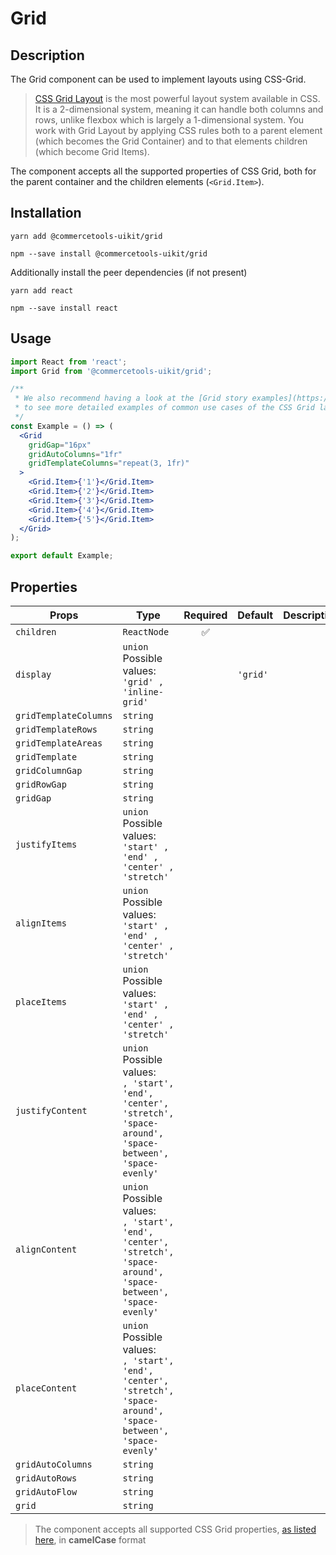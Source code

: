 <!-- THIS IS AN AUTOGENERATED FILE. DO NOT EDIT THIS FILE DIRECTLY. -->
<!-- This file is created by the `yarn generate-readme` script. -->

# Grid

## Description

The Grid component can be used to implement layouts using CSS-Grid.

> [CSS Grid Layout](https://css-tricks.com/snippets/css/complete-guide-grid) is the most powerful layout system available in CSS. It is a 2-dimensional system, meaning it can handle both columns and rows, unlike flexbox which is largely a 1-dimensional system. You work with Grid Layout by applying CSS rules both to a parent element (which becomes the Grid Container) and to that elements children (which become Grid Items).

The component accepts all the supported properties of CSS Grid, both for the parent container and the children elements (`<Grid.Item>`).

## Installation

```
yarn add @commercetools-uikit/grid
```

```
npm --save install @commercetools-uikit/grid
```

Additionally install the peer dependencies (if not present)

```
yarn add react
```

```
npm --save install react
```

## Usage

```jsx
import React from 'react';
import Grid from '@commercetools-uikit/grid';

/**
 * We also recommend having a look at the [Grid story examples](https://uikit.commercetools.com/?path=/story/examples-components-grid--with-fixed-columns)
 * to see more detailed examples of common use cases of the CSS Grid layout.
 */
const Example = () => (
  <Grid
    gridGap="16px"
    gridAutoColumns="1fr"
    gridTemplateColumns="repeat(3, 1fr)"
  >
    <Grid.Item>{'1'}</Grid.Item>
    <Grid.Item>{'2'}</Grid.Item>
    <Grid.Item>{'3'}</Grid.Item>
    <Grid.Item>{'4'}</Grid.Item>
    <Grid.Item>{'5'}</Grid.Item>
  </Grid>
);

export default Example;
```

## Properties

| Props                 | Type                                                                                                                      | Required | Default  | Description |
| --------------------- | ------------------------------------------------------------------------------------------------------------------------- | :------: | -------- | ----------- |
| `children`            | `ReactNode`                                                                                                               |    ✅    |          |             |
| `display`             | `union`<br/>Possible values:<br/>`'grid' , 'inline-grid'`                                                                 |          | `'grid'` |             |
| `gridTemplateColumns` | `string`                                                                                                                  |          |          |             |
| `gridTemplateRows`    | `string`                                                                                                                  |          |          |             |
| `gridTemplateAreas`   | `string`                                                                                                                  |          |          |             |
| `gridTemplate`        | `string`                                                                                                                  |          |          |             |
| `gridColumnGap`       | `string`                                                                                                                  |          |          |             |
| `gridRowGap`          | `string`                                                                                                                  |          |          |             |
| `gridGap`             | `string`                                                                                                                  |          |          |             |
| `justifyItems`        | `union`<br/>Possible values:<br/>`'start' , 'end' , 'center' , 'stretch'`                                                 |          |          |             |
| `alignItems`          | `union`<br/>Possible values:<br/>`'start' , 'end' , 'center' , 'stretch'`                                                 |          |          |             |
| `placeItems`          | `union`<br/>Possible values:<br/>`'start' , 'end' , 'center' , 'stretch'`                                                 |          |          |             |
| `justifyContent`      | `union`<br/>Possible values:<br/>`, 'start', 'end', 'center', 'stretch', 'space-around', 'space-between', 'space-evenly'` |          |          |             |
| `alignContent`        | `union`<br/>Possible values:<br/>`, 'start', 'end', 'center', 'stretch', 'space-around', 'space-between', 'space-evenly'` |          |          |             |
| `placeContent`        | `union`<br/>Possible values:<br/>`, 'start', 'end', 'center', 'stretch', 'space-around', 'space-between', 'space-evenly'` |          |          |             |
| `gridAutoColumns`     | `string`                                                                                                                  |          |          |             |
| `gridAutoRows`        | `string`                                                                                                                  |          |          |             |
| `gridAutoFlow`        | `string`                                                                                                                  |          |          |             |
| `grid`                | `string`                                                                                                                  |          |          |             |

> The component accepts all supported CSS Grid properties, [as listed here](https://css-tricks.com/snippets/css/complete-guide-grid), in **camelCase** format
